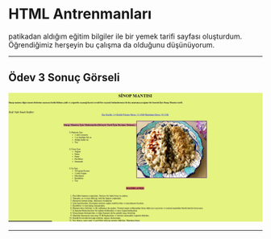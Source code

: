 # HTML Antrenmanları 

patikadan aldığım eğitim bilgiler ile bir yemek tarifi sayfası oluşturdum. Öğrendiğimiz herşeyin bu çalışma da olduğunu düşünüyorum.

---

## Ödev 3 Sonuç Görseli 

![Resim](sonuc2.jpg)


---